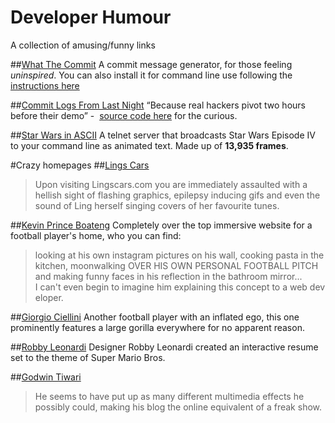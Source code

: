 # Developer Humour
A collection of amusing/funny links

##[What The Commit](http://whatthecommit.com/) 
A commit message generator, for those feeling _uninspired_. You can also install it for command line use following the [instructions here](https://github.com/lwe/whatthecommit) 

##[Commit Logs From Last Night](http://www.commitlogsfromlastnight.com/ )
“Because real hackers pivot two hours before their demo” -  
[source code here](https://github.com/astanway/Commit-Logs-From-Last-Night/blob/master/scrape.py#L98) for the curious. 

##[Star Wars in ASCII](http://www.asciimation.co.nz/)
A telnet server that broadcasts Star Wars Episode IV to your command line as animated text. Made up of **13,935 frames**.

#Crazy homepages 
##[Lings Cars](www.lingscars.com)
>Upon visiting Lingscars.com you are immediately assaulted with a hellish sight of flashing graphics, epilepsy inducing gifs and even the sound of Ling herself singing covers of her favourite tunes.

##[Kevin Prince Boateng](kpboateng.com)
Completely over the top immersive website for a football player's home, who you can find: 
>looking at his own instagram pictures on his wall, cooking pasta in the kitchen, moonwalking OVER HIS OWN PERSONAL FOOTBALL PITCH and making funny faces in his reflection in the bathroom mirror... I can't even begin to imagine him explaining this concept to a web developer. 

##[Giorgio Ciellini](http://www.giorgiochiellini.com/)
Another football player with an inflated ego, this one prominently features a large gorilla everywhere for no apparent reason.

##[Robby Leonardi](http://www.rleonardi.com/interactive-resume/)
Designer Robby Leonardi created an interactive resume set to the theme of Super Mario Bros.

##[Godwin Tiwari](http://govindtiwari.blogspot.co.uk)
>He seems to have put up as many different multimedia effects he possibly could, making his blog the online equivalent of a freak show.
